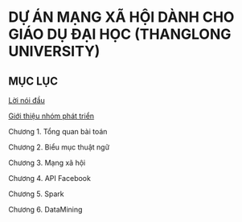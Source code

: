 # DỰ ÁN MẠNG XÃ HỘI DÀNH CHO GIÁO DỤ ĐẠI HỌC (THANGLONG UNIVERSITY)

## MỤC LỤC
[Lời nói đầu](https://github.com/thang-long-social-network/Documents/blob/master/loimodau.md)

[Giới thiệu nhóm phát triển](https://github.com/thang-long-social-network/Documents/blob/master/nhomphattrien.md)

Chương 1. Tổng quan bài toán


Chương 2. Biểu mục thuật ngữ

Chương 3. Mạng xã hội

Chương 4. API Facebook 

Chương 5. Spark

Chương 6. DataMining

	
